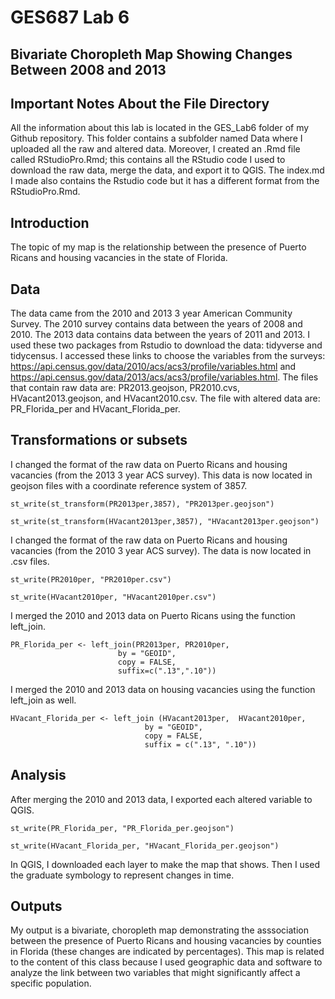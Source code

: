 # GES687 Lab 6

## Bivariate Choropleth Map Showing Changes Between 2008 and 2013

## Important Notes About the File Directory
All the information about this lab is located in the GES_Lab6 folder of my Github repository. This folder contains a subfolder named Data where I uploaded all the raw and altered data. Moreover, I created an .Rmd file called RStudioPro.Rmd; this contains all the RStudio code I used to download the raw data, merge the data, and export it to QGIS. The index.md I made also contains the Rstudio code but it has a different format from the RStudioPro.Rmd. 

## Introduction
The topic of my map is the relationship between the presence of Puerto Ricans and housing vacancies in the state of Florida.  

## Data
The data came from the 2010 and 2013 3 year American Community Survey.  The 2010 survey contains data between the years of 2008 and 2010. The 2013 data contains data between the years of 2011 and 2013. I used these two packages from Rstudio to download the data: tidyverse and tidycensus. I accessed these links to choose the variables from the surveys: https://api.census.gov/data/2010/acs/acs3/profile/variables.html and https://api.census.gov/data/2013/acs/acs3/profile/variables.html. The files that contain raw data are: PR2013.geojson, PR2010.cvs, HVacant2013.geojson, and HVacant2010.csv. The file with altered data are: PR_Florida_per and HVacant_Florida_per. 

## Transformations or subsets
I changed the format of the raw data on Puerto Ricans and housing vacancies (from the 2013 3 year ACS survey). This data is now located in geojson files with a coordinate reference system of 3857.
```{r}
st_write(st_transform(PR2013per,3857), "PR2013per.geojson")
```
```{r}
st_write(st_transform(HVacant2013per,3857), "HVacant2013per.geojson")
```
I changed the format of the raw data on Puerto Ricans and housing vacancies (from the 2010 3 year ACS survey). The data is now located in .csv files. 
```{r}
st_write(PR2010per, "PR2010per.csv") 
```
```{r}
st_write(HVacant2010per, "HVacant2010per.csv") 
```

I merged the 2010 and 2013 data on Puerto Ricans using the function left_join.
```{r}
PR_Florida_per <- left_join(PR2013per, PR2010per,
                        by = "GEOID",
                        copy = FALSE,
                        suffix=c(".13",".10"))
```
I merged the 2010 and 2013 data on housing vacancies using the function left_join as well.
```{r}
HVacant_Florida_per <- left_join (HVacant2013per,  HVacant2010per,
                              by = "GEOID",
                              copy = FALSE,
                              suffix = c(".13", ".10"))
```

## Analysis
After merging the 2010 and 2013 data, I exported each altered variable to QGIS.
```{r}
st_write(PR_Florida_per, "PR_Florida_per.geojson")
```

```{r}
st_write(HVacant_Florida_per, "HVacant_Florida_per.geojson")
```

In QGIS, I downloaded each layer to make the map that shows. Then I used the graduate symbology to represent changes in time. 

## Outputs
My output is a bivariate, choropleth map demonstrating the asssociation between the presence of Puerto Ricans and housing vacancies by counties in Florida (these changes are indicated by percentages). This map is related to the content of this class because I used geographic data and software to analyze the link between two variables that might significantly affect a specific population. 
